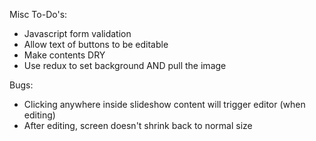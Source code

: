 Misc To-Do's:
- Javascript form validation
- Allow text of buttons to be editable
- Make contents DRY
- Use redux to set background AND pull the image

Bugs:
- Clicking anywhere inside slideshow content will trigger editor (when editing)
- After editing, screen doesn't shrink back to normal size
